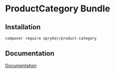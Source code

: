 # ProductCategory Bundle

## Installation

```
composer require spryker/product-category
```

## Documentation

[Documentation](http://spryker.github.io)
